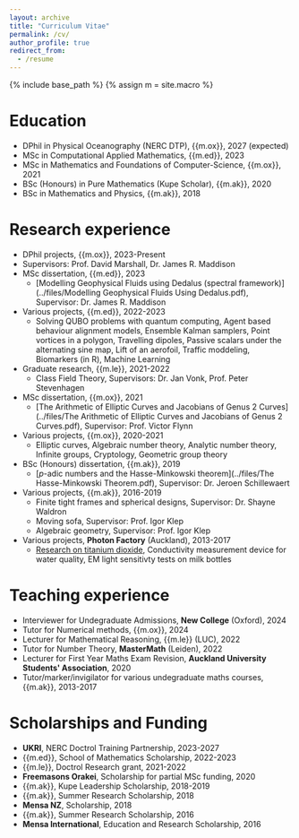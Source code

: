 ```yaml
---
layout: archive
title: "Curriculum Vitae"
permalink: /cv/
author_profile: true
redirect_from:
  - /resume
---
```


{% include base_path %}
{% assign m = site.macro %}

Education
======
* DPhil in Physical Oceanography (NERC DTP), {{m.ox}}, 2027 (expected)
* MSc in Computational Applied Mathematics, {{m.ed}}, 2023
* MSc in Mathematics and Foundations of Computer-Science, {{m.ox}}, 2021
* BSc (Honours) in Pure Mathematics (Kupe Scholar), {{m.ak}}, 2020
* BSc in Mathematics and Physics, {{m.ak}}, 2018

Research experience
======
* DPhil projects, {{m.ox}}, 2023-Present
 * Supervisors: Prof. David Marshall, Dr. James R. Maddison
* MSc dissertation, {{m.ed}}, 2023
  * [Modelling Geophysical Fluids using Dedalus (spectral framework)](../files/Modelling Geophysical Fluids Using Dedalus.pdf), Supervisor: Dr. James R. Maddison
* Various projects, {{m.ed}}, 2022-2023
  * Solving QUBO problems with quantum computing, Agent based behaviour alignment models, Ensemble Kalman samplers, Point vortices in a polygon, Travelling dipoles, Passive scalars under the alternating sine map, Lift of an aerofoil, Traffic moddeling, Biomarkers (in R), Machine Learning
* Graduate research, {{m.le}}, 2021-2022
  * Class Field Theory, Supervisors: Dr. Jan Vonk, Prof. Peter Stevenhagen
* MSc dissertation, {{m.ox}}, 2021
  * [The Arithmetic of Elliptic Curves and Jacobians of Genus 2 Curves](../files/The Arithmetic of Elliptic Curves and Jacobians of Genus 2 Curves.pdf), Supervisor: Prof. Victor Flynn
* Various projects, {{m.ox}}, 2020-2021
  * Elliptic curves, Algebraic number theory, Analytic number theory, Infinite groups, Cryptology, Geometric group theory
* BSc (Honours) dissertation, {{m.ak}}, 2019
  * [$p$-adic numbers and the Hasse-Minkowski theorem](../files/The Hasse-Minkowski Theorem.pdf), Supervisor: Dr. Jeroen Schillewaert
* Various projects, {{m.ak}}, 2016-2019
  * Finite tight frames and spherical designs, Supervisor: Dr. Shayne Waldron
  * Moving sofa, Supervisor: Prof. Igor Klep
  * Algebraic geometry, Supervisor: Prof. Igor Klep
* Various projects, **Photon Factory** (Auckland), 2013-2017
  * [Research on titanium dioxide](https://doi.org/10.1117/12.2289337), Conductivity measurement device for water quality, EM light sensitivty tests on milk bottles

Teaching experience
======
* Interviewer for Undegraduate Admissions, **New College** (Oxford), 2024
* Tutor for Numerical methods, {{m.ox}}, 2024
* Lecturer for Mathematical Reasoning, {{m.le}} (LUC), 2022
* Tutor for Number Theory, **MasterMath** (Leiden), 2022
* Lecturer for First Year Maths Exam Revision, **Auckland University Students' Association**, 2020
* Tutor/marker/invigilator for various undegraduate maths courses, {{m.ak}}, 2013-2017

Scholarships and Funding
======
* **UKRI**, NERC Doctrol Training Partnership, 2023-2027
* {{m.ed}}, School of Mathematics Scholarship, 2022-2023
* {{m.le}}, Doctrol Research grant, 2021-2022
* **Freemasons Orakei**, Scholarship for partial MSc funding, 2020
* {{m.ak}}, Kupe Leadership Scholarship, 2018-2019
* {{m.ak}}, Summer Research Scholarship, 2018
* **Mensa NZ**, Scholarship, 2018
* {{m.ak}}, Summer Research Scholarship, 2016
* **Mensa International**, Education and Research Scholarship, 2016

<!-- Skills
======
* Skill 1
* Skill 2
  * Sub-skill 2.1
  * Sub-skill 2.2
  * Sub-skill 2.3
* Skill 3 

Publications
======
  <ul>{% for post in site.publications reversed %}
    {% include archive-single-cv.html %}
  {% endfor %}</ul>
  
Talks
======
  <ul>{% for post in site.talks reversed %}
    {% include archive-single-talk-cv.html  %}
  {% endfor %}</ul>
  
Teaching
======
  <ul>{% for post in site.teaching reversed %}
    {% include archive-single-cv.html %}
  {% endfor %}</ul>
  
Service and leadership
======
* Currently signed in to 43 different slack teams -->
